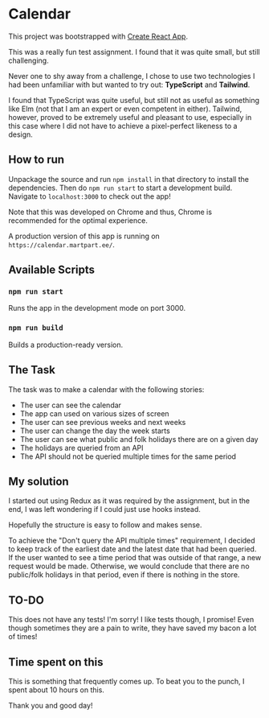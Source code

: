# Calendar

This project was bootstrapped with [Create React App](https://github.com/facebook/create-react-app).

This was a really fun test assignment. I found that it was quite small, but still challenging.

Never one to shy away from a challenge, I chose to use two technologies I had been unfamiliar with but wanted to try out: **TypeScript** and **Tailwind**.

I found that TypeScript was quite useful, but still not as useful as something like Elm (not that I am an expert or even competent in either). Tailwind, however, proved to be extremely useful and pleasant to use, especially in this case where I did not have to achieve a pixel-perfect likeness to a design.

## How to run

Unpackage the source and run `npm install` in that directory to install the dependencies.
Then do `npm run start` to start a development build. Navigate to `localhost:3000` to check out the app!

Note that this was developed on Chrome and thus, Chrome is recommended for the optimal experience.

A production version of this app is running on `https://calendar.martpart.ee/`.

## Available Scripts

### `npm run start`

Runs the app in the development mode on port 3000.

### `npm run build`

Builds a production-ready version.

## The Task

The task was to make a calendar with the following stories:

- The user can see the calendar
- The app can used on various sizes of screen
- The user can see previous weeks and next weeks
- The user can change the day the week starts
- The user can see what public and folk holidays there are on a given day
- The holidays are queried from an API
- The API should not be queried multiple times for the same period

## My solution

I started out using Redux as it was required by the assignment, but in the end, I was left wondering if I could just use hooks instead.

Hopefully the structure is easy to follow and makes sense.

To achieve the "Don't query the API multiple times" requirement, I decided to keep track of the earliest date and the latest date that had been queried. If the user wanted to see a time period that was outside of that range, a new request would be made. Otherwise, we would conclude that there are no public/folk holidays in that period, even if there is nothing in the store.

## TO-DO

This does not have any tests! I'm sorry! I like tests though, I promise! Even though sometimes they are a pain to write, they have saved my bacon a lot of times!

## Time spent on this

This is something that frequently comes up. To beat you to the punch, I spent about 10 hours on this.

Thank you and good day!
